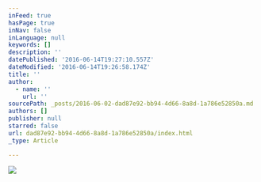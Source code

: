 ```yaml
---
inFeed: true
hasPage: true
inNav: false
inLanguage: null
keywords: []
description: ''
datePublished: '2016-06-14T19:27:10.557Z'
dateModified: '2016-06-14T19:26:58.174Z'
title: ''
author:
  - name: ''
    url: ''
sourcePath: _posts/2016-06-02-dad87e92-bb94-4d66-8a8d-1a786e52850a.md
authors: []
publisher: null
starred: false
url: dad87e92-bb94-4d66-8a8d-1a786e52850a/index.html
_type: Article

---
```

![](https://the-grid-user-content.s3-us-west-2.amazonaws.com/d80042ff-dd03-4bd3-8963-db220c1d8e14.jpg)